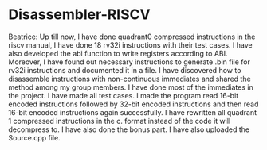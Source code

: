 # Disassembler-RISCV

Beatrice: Up till now, I have done quadrant0 compressed instructions in the riscv manual, I have done 18 rv32i instructions with their test cases. I have also developed the abi function to write registers according to ABI. Moreover, I have found out necessary instructions to generate .bin file for rv32i instructions and documented it in a file. I have discovered how to disassemble instructions with non-continuous immediates and shared the method among my group members. I have done most of the immediates in the project. I have made all test cases. I made the program read 16-bit encoded instructions followed by 32-bit encoded instructions and then read 16-bit encoded instructions again successfully. I have rewritten all quadrant 1 compressed instructions in the c. format instead of the code it will decompress to. I have also done the bonus part. I have also uploaded the Source.cpp file.
